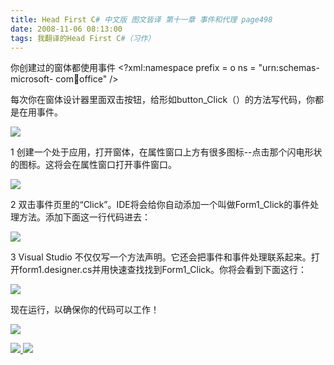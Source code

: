 ```yaml
---
title: Head First C# 中文版 图文皆译 第十一章 事件和代理 page498
date: 2008-11-06 08:13:00
tags: 我翻译的Head First C#（习作）
---
```

你创建过的窗体都使用事件  <?xml:namespace prefix = o ns = "urn:schemas-microsoft-
com:office:office" />

每次你在窗体设计器里面双击按钮，给形如button_Click（）的方法写代码，你都是在用事件。

![](https://p-blog.csdn.net/images/p_blog_csdn_net/cuipengfei1/EntryImages/20081106/%E6%88%AA%E5%9B%BE00.jpg)

1  创建一个处于应用，打开窗体，在属性窗口上方有很多图标--点击那个闪电形状的图标。这将会在属性窗口打开事件窗口。

![](https://p-blog.csdn.net/images/p_blog_csdn_net/cuipengfei1/EntryImages/20081106/%E6%88%AA%E5%9B%BE01.jpg)

2  双击事件页里的“Click”。IDE将会给你自动添加一个叫做Form1_Click的事件处理方法。添加下面这一行代码进去：

![](https://p-blog.csdn.net/images/p_blog_csdn_net/cuipengfei1/EntryImages/20081106/%E6%88%AA%E5%9B%BE02.jpg)

3 Visual Studio
不仅仅写一个方法声明。它还会把事件和事件处理联系起来。打开form1.designer.cs并用快速查找找到Form1_Click。你将会看到下面这行：

![](https://p-blog.csdn.net/images/p_blog_csdn_net/cuipengfei1/EntryImages/20081106/%E6%88%AA%E5%9B%BE03.jpg)

现在运行，以确保你的代码可以工作！

![](https://p-blog.csdn.net/images/p_blog_csdn_net/cuipengfei1/EntryImages/20081106/%E6%88%AA%E5%9B%BE00633615752960298750.jpg)



[ ![](https://profile.csdnimg.cn/5/2/5/3_cuipengfei1)
![](https://g.csdnimg.cn/static/user-reg-year/1x/11.png)
](https://blog.csdn.net/cuipengfei1)






